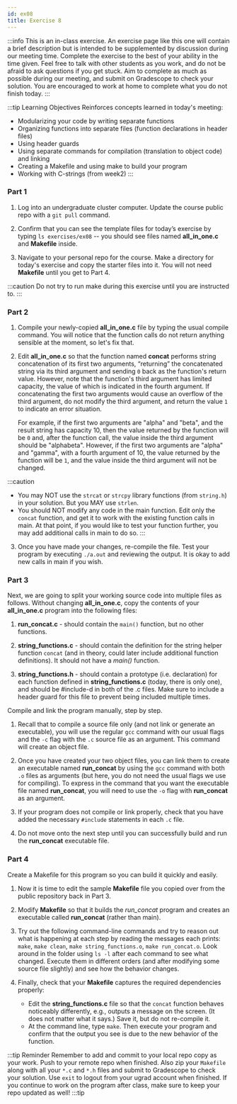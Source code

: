 ```yaml
---
id: ex08
title: Exercise 8
---
```


:::info
This is an in-class exercise. An exercise page like this one will contain a brief description but is intended to be supplemented by discussion during our meeting time. Complete the exercise to the best of your ability in the time given. Feel free to talk with other students as you work, and do not be afraid to ask questions if you get stuck. Aim to complete as much as possible during our meeting, and submit on Gradescope to check your solution. You are encouraged to work at home to complete what you do not finish today.
:::

:::tip Learning Objectives
Reinforces concepts learned in today's meeting:
*	Modularizing your code by writing separate functions
*	Organizing functions into separate files (function declarations in header files)
*   Using header guards
*	Using separate commands for compilation (translation to object code) and linking
*	Creating a Makefile and using make to build your program
*   Working with C-strings (from week2)
:::

### Part 1
1.	Log into an undergraduate cluster computer. Update the course public repo with a `git pull` command. 

2.	Confirm that you can see the template files for today’s exercise by typing `ls exercises/ex08` -- you should see files named **all_in_one.c** and **Makefile** inside.

3.	Navigate to your personal repo for the course. Make a directory for today's exercise and copy the starter files into it. You will not need **Makefile** until you get to Part 4.

:::caution
Do not try to run make during this exercise until you are instructed to.
:::

### Part 2
1.	Compile your newly-copied **all_in_one.c** file by typing the usual compile command. You will notice that the function calls do not return anything sensible at the moment, so let's fix that.

2.	Edit **all_in_one.c** so that the function named **concat** performs string concatenation of its first two arguments, “returning” the concatenated string via its third argument and sending `0` back as the function's return value. However, note that the function's third argument has limited capacity, the value of which is indicated in the fourth argument. If concatenating the first two arguments would cause an overflow of the third argument, do not modify the third argument, and return the value `1` to indicate an error situation.

	For example, if the first two arguments are "alpha" and "beta", and the result string has capacity 10, then the value returned by the function will be `0` and, after the function call, the value inside the third argument should be "alphabeta". However, if the first two arguments are "alpha" and "gamma", with a fourth argument of 10, the value returned by the function will be `1`, and the value inside the third argument will not be changed.

:::caution
* You may NOT use the `strcat` or `strcpy` library functions (from `string.h`) in your solution.  But you MAY use `strlen`.
* You should NOT modify any code in the main function. Edit only the `concat` function, and get it to work with the existing function calls in main. At that point, if you would like to test your function further, you may add additional calls in main to do so.
:::

3.	Once you have made your changes, re-compile the file. Test your program by executing `./a.out` and reviewing the output. It is okay to add new calls in main if you wish.

### Part 3
Next, we are going to split your working source code into multiple files as follows. Without changing **all_in_one.c**, copy the contents of your **all_in_one.c** program into the following files:

1.	**run_concat.c** - should contain the `main()` function, but no other functions.

2.	**string_functions.c** - should contain the definition for the string helper function `concat` (and in theory, could later include additional function definitions). It should not have a *main()* function.

3.	**string_functions.h** - should contain a prototype (i.e. declaration) for each function defined in **string_functions.c** (today, there is only one), and should be #include-d in both of the .c files. Make sure to include a header guard for this file to prevent being included multiple times. 

Compile and link the program manually, step by step.

1.	Recall that to compile a source file only (and not link or generate an executable), you will use the regular `gcc` command with our usual flags and the `-c` flag with the `.c` source file as an argument.  This command will create an object file.

2.	Once you have created your two object files, you can link them to create an executable named **run_concat** by using the `gcc` command with both `.o` files as arguments (but here, you do not need the usual flags we use for compiling).  To express in the command that you want the executable file named **run_concat**, you will need to use the `-o` flag with **run_concat** as an argument.

3.	If your program does not compile or link properly, check that you have added the necessary `#include` statements in each `.c` file.

4.	Do not move onto the next step until you can successfully build and run the **run_concat** executable file.

### Part 4
Create a Makefile for this program so you can build it quickly and easily.

1.	Now it is time to edit the sample **Makefile** file you copied over from the public repository back in Part 3.

2.	Modify **Makefile** so that it builds the *run_concat* program and creates an executable called **run_concat** (rather than main).

3.	Try out the following command-line commands and try to reason out what is happening at each step by reading the messages each prints: `make`, `make clean`, `make string_functions.o`, `make run_concat.o`.  Look around in the folder using `ls -l` after each command to see what changed.  Execute them in different orders (and after modifying some source file slightly) and see how the behavior changes.

4.	Finally, check that your **Makefile** captures the required dependencies properly:
	*	Edit the **string_functions.c** file so that the `concat` function behaves noticeably differently, e.g., outputs a message on the screen. (It does not matter what it says.)  Save it, but do not re-compile it.
	*	At the command line, type `make`. Then execute your program and confirm that the output you see is due to the new behavior of the function.

:::tip Reminder
Remember to add and commit to your local repo copy as your work. Push to your remote repo when finished. Also zip your `Makefile` along with all your `*.c` and `*.h` files and submit to Gradescope to check your solution. Use `exit` to logout from your ugrad account when finished. If you continue to work on the program after class, make sure to keep your repo updated as well! 
:::tip
